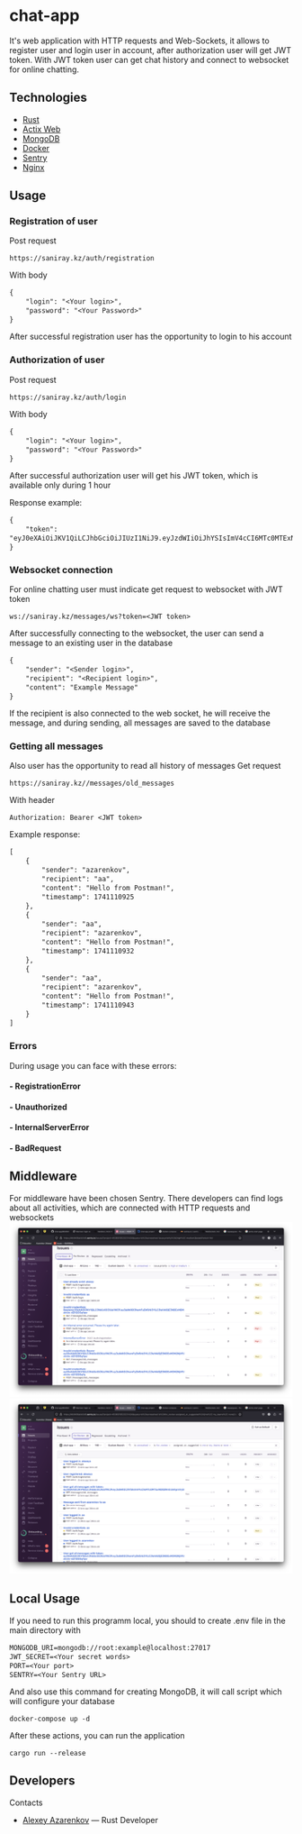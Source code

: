 # chat-app
It's web application with HTTP requests and Web-Sockets, it allows to register user and login user in account, after authorization user will get JWT token. With JWT token user can get chat history and connect to websocket for online chatting.

## Technologies
- [Rust](https://www.rust-lang.org/ru)
- [Actix Web](https://actix.rs/)
- [MongoDB](https://www.mongodb.com/)
- [Docker](https://www.docker.com/)
- [Sentry](https://sentry.io/welcome/)
- [Nginx](https://nginx.org/)

## Usage
### Registration of user
Post request

    https://saniray.kz/auth/registration
With body 

    {
        "login": "<Your login>",
        "password": "<Your Password>"
    }

After successful registration user has the opportunity to login to his account
### Authorization of user
Post request

    https://saniray.kz/auth/login
With body 

    {
        "login": "<Your login>",
        "password": "<Your Password>"
    }
After successful authorization user will get his JWT token, which is available only during 1 hour

Response example:

    {
        "token": "eyJ0eXAiOiJKV1QiLCJhbGciOiJIUzI1NiJ9.eyJzdWIiOiJhYSIsImV4cCI6MTc0MTExNDQ2Nn0.UehpmVybfx8HavHkPE0g_ZnssjJHWxkGcwBLUZcOPUM"
    }

### Websocket connection
For online chatting user must indicate get request to websocket with JWT token

    ws://saniray.kz/messages/ws?token=<JWT token>

After successfully connecting to the websocket, the user can send a message to an existing user in the database

    {
        "sender": "<Sender login>",
        "recipient": "<Recipient login>",
        "content": "Example Message"
    }

If the recipient is also connected to the web socket, he will receive the message, and during sending, all messages are saved to the database

### Getting all messages
Also user has the opportunity to read all history of messages
Get request

    https://saniray.kz//messages/old_messages

With header

    Authorization: Bearer <JWT token>
Example response:

    [
        {
            "sender": "azarenkov",
            "recipient": "aa",
            "content": "Hello from Postman!",
            "timestamp": 1741110925
        },
        {
            "sender": "aa",
            "recipient": "azarenkov",
            "content": "Hello from Postman!",
            "timestamp": 1741110932
        },
        {
            "sender": "aa",
            "recipient": "azarenkov",
            "content": "Hello from Postman!",
            "timestamp": 1741110943
        }
    ]

### Errors
During usage you can face with these errors:
#### - RegistrationError
#### - Unauthorized
#### - InternalServerError
#### - BadRequest



## Middleware
For middleware have been chosen Sentry. There developers can find logs about all activities, which are connected with HTTP requests and websockets
![sentry1](assets/sentry1.png)
![sentry2](assets/sentry2.png)

## Local Usage
If you need to run this programm local, you should to create .env file in the main directory with

    MONGODB_URI=mongodb://root:example@localhost:27017
    JWT_SECRET=<Your secret words>
    PORT=<Your port>
    SENTRY=<Your Sentry URL>

And also use this command for creating MongoDB, it will call script which will configure your database

    docker-compose up -d

After these actions, you can run the application

    cargo run --release


## Developers
Contacts
- [Alexey Azarenkov](https://t.me/azarenkov_alexey) — Rust Developer
